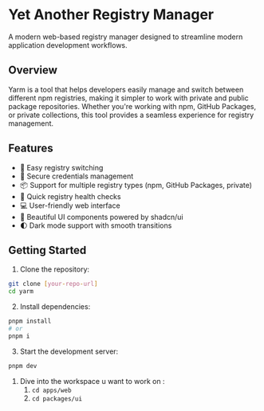 # Yet Another Registry Manager

A modern web-based registry manager designed to streamline modern application development workflows.

## Overview

Yarm is a tool that helps developers easily manage and switch between different npm registries, making it simpler to work with private and public package repositories. Whether you're working with npm, GitHub Packages, or private collections, this tool provides a seamless experience for registry management.

## Features

- 🔄 Easy registry switching
- 🔑 Secure credentials management
- 📦 Support for multiple registry types (npm, GitHub Packages, private)
- 🚀 Quick registry health checks
- 💻 User-friendly web interface
- 🎨 Beautiful UI components powered by shadcn/ui
- 🌓 Dark mode support with smooth transitions

## Getting Started

1. Clone the repository:

```bash
git clone [your-repo-url]
cd yarm
```

2. Install dependencies:

```bash
pnpm install
# or
pnpm i
```

3. Start the development server:

```bash
pnpm dev
```

1. Dive into the workspace u want to work on :
   1. `cd apps/web`
   2. `cd packages/ui`

